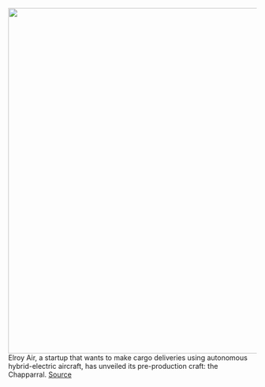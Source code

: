 <img src='https://cdn.vox-cdn.com/thumbor/TgtCdomopdT8AbXvMv37afRfKXk=/0x0:4500x3000/1200x800/filters:focal(1890x1140:2610x1860)/cdn.vox-cdn.com/uploads/chorus_image/image/70434019/ElroyAirChaparral_4.0.jpg' width='700px' /><br/>
Elroy Air, a startup that wants to make cargo deliveries using autonomous hybrid-electric aircraft, has unveiled its pre-production craft: the Chapparral.
<a href='https://www.theverge.com/2022/1/26/22902351/elroy-air-chaparral-autonomous-vtol-electric-hybrid-cargo-plane'> Source <a/>